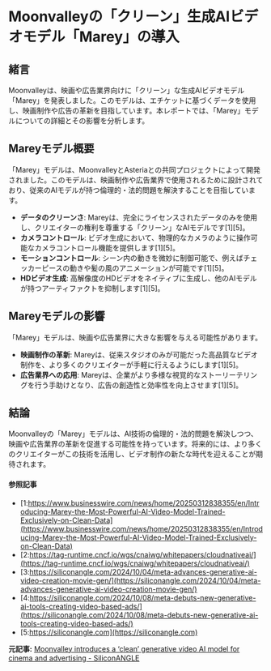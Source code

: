 # Moonvalleyの「クリーン」生成AIビデオモデル「Marey」の導入

## 緒言

Moonvalleyは、映画や広告業界向けに「クリーン」な生成AIビデオモデル「Marey」を発表しました。このモデルは、エチケットに基づくデータを使用し、映画制作や広告の革新を目指しています。本レポートでは、「Marey」モデルについての詳細とその影響を分析します。

## Mareyモデル概要

「Marey」モデルは、MoonvalleyとAsteriaとの共同プロジェクトによって開発されました。このモデルは、映画制作や広告業界で使用されるために設計されており、従来のAIモデルが持つ倫理的・法的問題を解決することを目指しています。

- **データのクリーンさ**: Mareyは、完全にライセンスされたデータのみを使用し、クリエイターの権利を尊重する「クリーン」なAIモデルです[1][5]。
- **カメラコントロール**: ビデオ生成において、物理的なカメラのように操作可能なカメラコントロール機能を提供します[1][5]。
- **モーションコントロール**: シーン内の動きを微妙に制御可能で、例えばチェッカーピースの動きや髪の風のアニメーションが可能です[1][5]。
- **HDビデオ生成**: 高解像度のHDビデオをネイティブに生成し、他のAIモデルが持つアーティファクトを抑制します[1][5]。

## Mareyモデルの影響

「Marey」モデルは、映画や広告業界に大きな影響を与える可能性があります。

- **映画制作の革新**: Mareyは、従来スタジオのみが可能だった高品質なビデオ制作を、より多くのクリエイターが手軽に行えるようにします[1][5]。
- **広告業界への応用**: Mareyは、企業がより多様な視覚的なストーリーテリングを行う手助けとなり、広告の創造性と効率性を向上させます[1][5]。

## 結論

Moonvalleyの「Marey」モデルは、AI技術の倫理的・法的問題を解決しつつ、映画や広告業界の革新を促進する可能性を持っています。将来的には、より多くのクリエイターがこの技術を活用し、ビデオ制作の新たな時代を迎えることが期待されます。

#### 参照記事
- [1:https://www.businesswire.com/news/home/20250312838355/en/Introducing-Marey-the-Most-Powerful-AI-Video-Model-Trained-Exclusively-on-Clean-Data](https://www.businesswire.com/news/home/20250312838355/en/Introducing-Marey-the-Most-Powerful-AI-Video-Model-Trained-Exclusively-on-Clean-Data)
- [2:https://tag-runtime.cncf.io/wgs/cnaiwg/whitepapers/cloudnativeai/](https://tag-runtime.cncf.io/wgs/cnaiwg/whitepapers/cloudnativeai/)
- [3:https://siliconangle.com/2024/10/04/meta-advances-generative-ai-video-creation-movie-gen/](https://siliconangle.com/2024/10/04/meta-advances-generative-ai-video-creation-movie-gen/)
- [4:https://siliconangle.com/2024/10/08/meta-debuts-new-generative-ai-tools-creating-video-based-ads/](https://siliconangle.com/2024/10/08/meta-debuts-new-generative-ai-tools-creating-video-based-ads/)
- [5:https://siliconangle.com](https://siliconangle.com)


**元記事:** [Moonvalley introduces a ‘clean’ generative video AI model for cinema and advertising - SiliconANGLE](https://siliconangle.com/2025/03/12/moonvalley-introduces-clean-generative-video-ai-model-cinema-advertising/)